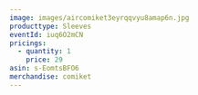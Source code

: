 ```yaml
---
image: images/aircomiket3eyrqqvyu8amap6n.jpg
producttype: Sleeves
eventId: iuq6O2mCN
pricings:
  - quantity: 1
    price: 29
asin: s-EomtsBFO6
merchandise: comiket
---
```

